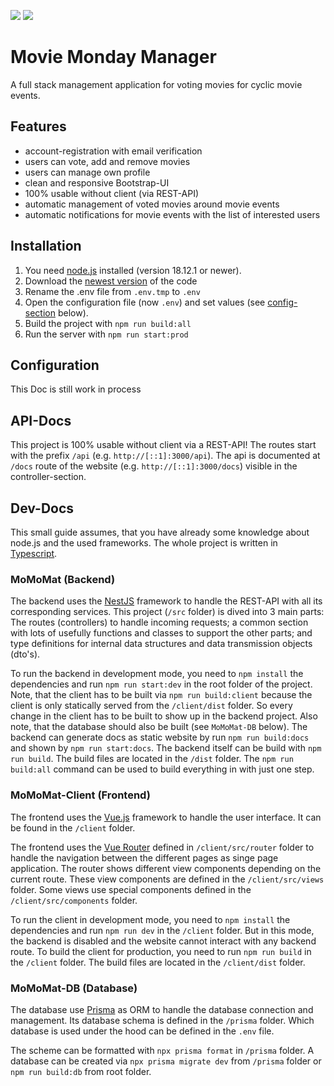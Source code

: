 ![](https://img.shields.io/github/v/release/EliasSchaut/Movie-Monday-Manager?color=purple&include_prereleases&label=Release)
![](https://img.shields.io/github/license/EliasSchaut/Movie-Monday-Manager)

# Movie Monday Manager 
A full stack management application for voting movies for cyclic movie events.

## Features
- account-registration with email verification
- users can vote, add and remove movies
- users can manage own profile
- clean and responsive Bootstrap-UI
- 100% usable without client (via REST-API)
- automatic management of voted movies around movie events
- automatic notifications for movie events with the list of interested users

## Installation
1. You need [node.js](https://nodejs.org/en/) installed (version 18.12.1 or newer).
2. Download the [newest version](https://github.com/EliasSchaut/Movie-Monday-Manager/releases) of the code
3. Rename the .env file from ```.env.tmp``` to ```.env```
4. Open the configuration file (now ```.env```) and set values (see [config-section](#configuration) below).
5. Build the project with ```npm run build:all```
6. Run the server with ```npm run start:prod```

## Configuration
This Doc is still work in process

## API-Docs
This project is 100% usable without client via a REST-API!
The routes start with the prefix ```/api``` (e.g. `http://[::1]:3000/api`). 
The api is documented at ```/docs``` route of the website (e.g. `http://[::1]:3000/docs`) visible in the controller-section.

## Dev-Docs
This small guide assumes, that you have already some knowledge about node.js and the used frameworks. 
The whole project is written in [Typescript](https://www.typescriptlang.org/).

### MoMoMat (Backend)
The backend uses the [NestJS](https://nestjs.com/) framework to handle the REST-API with all its corresponding services.
This project (`/src` folder) is dived into 3 main parts: 
The routes (controllers) to handle incoming requests; 
a common section with lots of usefully functions and classes to support the other parts; 
and type definitions for internal data structures and data transmission objects (dto's).

To run the backend in development mode, you need to `npm install` the dependencies and run ```npm run start:dev``` in the root folder of the project. Note, that the client has to be built via `npm run build:client` because the client is only statically served from the  `/client/dist` folder. So every change in the client has to be built to show up in the backend project. Also note, that the database should also be built (see `MoMoMat-DB` below). The backend can generate docs as static website by run `npm run build:docs` and shown by `npm run start:docs`. The backend itself can be build with `npm run build`. The build files are located in the `/dist` folder. The `npm run build:all` command can be used to build everything in with just one step.

### MoMoMat-Client (Frontend)
The frontend uses the [Vue.js](https://vuejs.org/) framework to handle the user interface. 
It can be found in the `/client` folder.

The frontend uses the [Vue Router](https://router.vuejs.org/) defined in `/client/src/router` folder to handle the navigation between the different pages as singe page application. 
The router shows different view components depending on the current route. These view components are defined in the `/client/src/views` folder. Some views use special components defined in the `/client/src/components` folder.

To run the client in development mode, you need to `npm install` the dependencies and run ```npm run dev``` in the `/client` folder.
But in this mode, the backend is disabled and the website cannot interact with any backend route. 
To build the client for production, you need to run `npm run build` in the `/client` folder. The build files are located in the `/client/dist` folder.

### MoMoMat-DB (Database)
The database use [Prisma](https://www.prisma.io/) as ORM to handle the database connection and management. 
Its database schema is defined in the ```/prisma``` folder. 
Which database is used under the hood can be defined in the ```.env``` file.

The scheme can be formatted with ```npx prisma format``` in `/prisma` folder. 
A database can be created via ```npx prisma migrate dev``` from `/prisma` folder or ```npm run build:db``` from root folder. 
